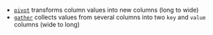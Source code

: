 [//]: # (title: Pivot/gather columns)

* [`pivot`](pivot.md) transforms column values into new columns (long to wide)
* [`gather`](gather.md) collects values from several columns into two `key` and `value` columns (wide to long)
